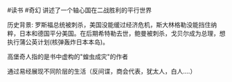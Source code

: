 #读书 #奇幻 
讲述了一个轴心国在二战胜利的平行世界

历史背景: 罗斯福总统被刺杀，美国没能缓过经济危机，斯大林格勒没能挡住纳粹，日本和德国平分美国。在后期希特勒去世，鲍曼被刺杀，戈贝尔成为总理，想执行蒲公英计划(核弹轰炸日本本岛)。

高堡奇人指的是书中虚构的"蝗虫成灾"的作者

通过易经展现不同阶层的生活（反间谍，商会代表，犹太人，白人....）